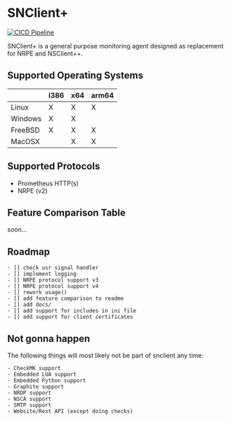 # SNClient+
[![CICD Pipeline](https://github.com/sni/snclient/actions/workflows/cicd.yml/badge.svg?branch=main)](https://github.com/sni/snclient/actions/workflows/cicd.yml)

SNClient+ is a general purpose monitoring agent designed as replacement for NRPE and NSClient++.

## Supported Operating Systems

|         | i386 | x64 | arm64 |
|---------|------|-----|-------|
| Linux   |   X  |  X  |   X   |
| Windows |   X  |  X  |       |
| FreeBSD |   X  |  X  |   X   |
| MacOSX  |      |  X  |   X   |

## Supported Protocols

 - Prometheus HTTP(s)
 - NRPE (v2)

## Feature Comparison Table
soon...

## Roadmap

	- [] check usr signal handler
	- [] implement logging
	- [] NRPE protocol support v3
	- [] NRPE protocol support v4
	- [] rework usage()
	- [] add feature comparison to readme
	- [] add docs/
	- [] add support for includes in ini file
	- [] add support for client certificates

## Not gonna happen
The following things will most likely not be part of snclient any time:

	- CheckMK support
	- Embedded LUA support
	- Embedded Python support
	- Graphite support
	- NRDP support
	- NSCA support
	- SMTP support
	- Website/Rest API (except doing checks)